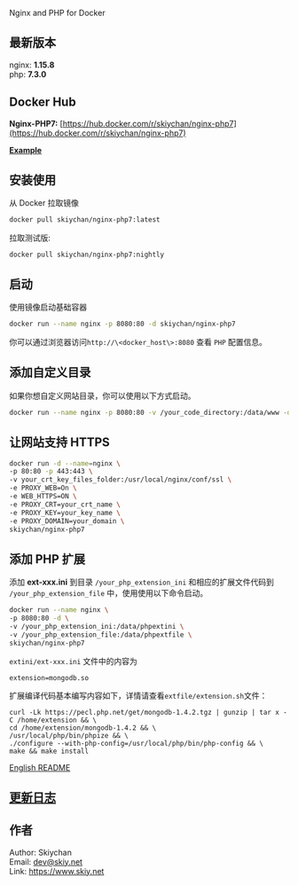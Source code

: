 Nginx and PHP for Docker

## 最新版本
nginx: **1.15.8**   
php:   **7.3.0**

## Docker Hub   
**Nginx-PHP7:** [https://hub.docker.com/r/skiychan/nginx-php7](https://hub.docker.com/r/skiychan/nginx-php7)  

**[Example](https://github.com/skiy-dockerfile/nginx-php7/wiki/Example)** 
   
## 安装使用
从 Docker 拉取镜像
```sh
docker pull skiychan/nginx-php7:latest
```

拉取测试版:   
```
docker pull skiychan/nginx-php7:nightly
```

## 启动
使用镜像启动基础容器
```sh
docker run --name nginx -p 8080:80 -d skiychan/nginx-php7
```
你可以通过浏览器访问```http://\<docker_host\>:8080``` 查看 ```PHP``` 配置信息。

## 添加自定义目录
如果你想自定义网站目录，你可以使用以下方式启动。
```sh
docker run --name nginx -p 8080:80 -v /your_code_directory:/data/www -d skiychan/nginx-php7
```

## 让网站支持 HTTPS
```sh
docker run -d --name=nginx \
-p 80:80 -p 443:443 \
-v your_crt_key_files_folder:/usr/local/nginx/conf/ssl \
-e PROXY_WEB=On \
-e WEB_HTTPS=ON \
-e PROXY_CRT=your_crt_name \
-e PROXY_KEY=your_key_name \
-e PROXY_DOMAIN=your_domain \
skiychan/nginx-php7
```

## 添加 PHP 扩展
添加 **ext-xxx.ini** 到目录 ```/your_php_extension_ini``` 和相应的扩展文件代码到 ```/your_php_extension_file``` 中，使用使用以下命令启动。   
```sh
docker run --name nginx \
-p 8080:80 -d \
-v /your_php_extension_ini:/data/phpextini \
-v /your_php_extension_file:/data/phpextfile \
skiychan/nginx-php7
```
```extini/ext-xxx.ini``` 文件中的内容为
```
extension=mongodb.so
```
扩展编译代码基本编写内容如下，详情请查看```extfile/extension.sh```文件：
```
curl -Lk https://pecl.php.net/get/mongodb-1.4.2.tgz | gunzip | tar x -C /home/extension && \
cd /home/extension/mongodb-1.4.2 && \
/usr/local/php/bin/phpize && \
./configure --with-php-config=/usr/local/php/bin/php-config && \
make && make install
```

[English README](README.md)

## [更新日志](changelogs.md) 

## 作者
Author: Skiychan    
Email:  dev@skiy.net       
Link:   https://www.skiy.net
